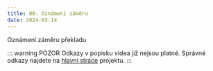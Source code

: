 ```yaml
---
title: 00. Oznámení záměru
date: 2024-03-14
---
```


<PBlogHeader>
Oznámení záměru překladu
</PBlogHeader>

::: warning POZOR
Odkazy v popisku videa již nejsou platné. Správné odkazy najdete na [hlavní stráce](/) projektu.
:::

<div style="display: flex; justify-content: space-around;">
  
</div>
